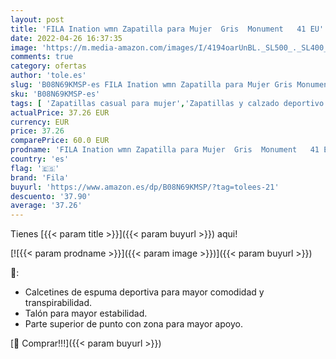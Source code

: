 ```yaml
---
layout: post
title: 'FILA Ination wmn Zapatilla para Mujer  Gris  Monument   41 EU'
date: 2022-04-26 16:37:35
image: 'https://m.media-amazon.com/images/I/4194oarUnBL._SL500_._SL400_.jpg'
comments: true
category: ofertas
author: 'tole.es'
slug: 'B08N69KMSP-es FILA Ination wmn Zapatilla para Mujer Gris Monument 41 EU'
sku: 'B08N69KMSP-es'
tags: [ 'Zapatillas casual para mujer','Zapatillas y calzado deportivo para mujer','Zapatos','Zapatos para mujer','Zapatos y complementos','fila','zapatilla','🇪🇸', ]
actualPrice: 37.26 EUR
currency: EUR
price: 37.26
comparePrice: 60.0 EUR
prodname: 'FILA Ination wmn Zapatilla para Mujer  Gris  Monument   41 EU'
country: 'es'
flag: '🇪🇸'
brand: 'Fila'
buyurl: 'https://www.amazon.es/dp/B08N69KMSP/?tag=tolees-21'
descuento: '37.90'
average: '37.26'
---
```


Tienes [{{< param title >}}]({{< param buyurl >}}) aqui!

[![{{< param prodname >}}]({{< param image >}})]({{< param buyurl >}})

🔎:

- Calcetines de espuma deportiva para mayor comodidad y transpirabilidad.
- Talón para mayor estabilidad.
- Parte superior de punto con zona para mayor apoyo.

[🛒 Comprar!!!]({{< param buyurl >}})
